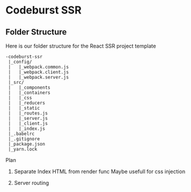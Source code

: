 # Codeburst SSR

## Folder Structure

Here is our folder structure for the React SSR project template 

```
-codeburst-ssr
 |_config/
 |   |_webpack.common.js
 |   |_webpack.client.js
 |   |_webpack.server.js
 |_src/
 |   |_components
 |   |_containers
 |   |_css
 |   |_reducers
 |   |_static
 |   |_routes.js
 |   |_server.js
 |   |_client.js
 |   |_index.js
 |_.babelrc
 |_.gitignore
 |_package.json
 |_yarn.lock
 ```

Plan
1. Separate Index HTML from render func
   Maybe usefull for css injection

2. Server routing